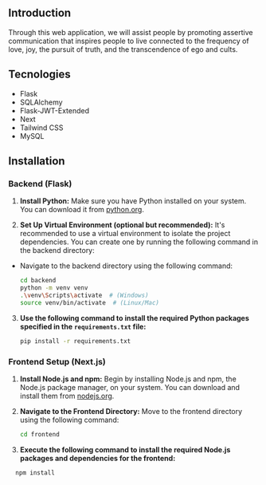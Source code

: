 ## Introduction
Through this web application, we will assist people by promoting assertive communication that inspires
people to live connected to the frequency of love, joy, the pursuit of truth, and the transcendence of ego and cults.
## Tecnologies
- Flask
- SQLAlchemy
- Flask-JWT-Extended 
- Next
- Tailwind CSS
- MySQL

## Installation

### Backend (Flask)

1. **Install Python:**
   Make sure you have Python installed on your system. You can download it from [python.org](https://www.python.org/downloads/).

2. **Set Up Virtual Environment (optional but recommended):**
   It's recommended to use a virtual environment to isolate the project dependencies.
   You can create one by running the following command in the backend directory:

- Navigate to the backend directory using the following command:
    ```bash
    cd backend
    python -m venv venv
    .\venv\Scripts\activate  # (Windows)
    source venv/bin/activate  # (Linux/Mac)

3. **Use the following command to install the required Python packages specified in the `requirements.txt` file:**
    ```bash
    pip install -r requirements.txt

### Frontend Setup (Next.js)

1. **Install Node.js and npm:**
   Begin by installing Node.js and npm, the Node.js package manager, on your system.
    You can download and install them from [nodejs.org](https://nodejs.org/).

2. **Navigate to the Frontend Directory:**
   Move to the frontend directory using the following command:
   ```bash
   cd frontend

3. **Execute the following command to install the required Node.js packages and dependencies for the frontend:**
  ```bash
    npm install

